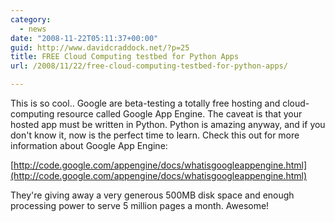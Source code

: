 ```yaml
---
category:
  - news
date: "2008-11-22T05:11:37+00:00"
guid: http://www.davidcraddock.net/?p=25
title: FREE Cloud Computing testbed for Python Apps
url: /2008/11/22/free-cloud-computing-testbed-for-python-apps/

---
```

This is so cool.. Google are beta-testing a totally free hosting and cloud-computing resource called Google App Engine. The caveat is that your hosted app must be written in Python. Python is amazing anyway, and if you don't know it, now is the perfect time to learn. Check this out for more information about Google App Engine:

 [http://code.google.com/appengine/docs/whatisgoogleappengine.html](http://code.google.com/appengine/docs/whatisgoogleappengine.html)

They're giving away a very generous 500MB disk space and enough processing power to serve 5 million pages a month. Awesome!
